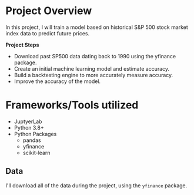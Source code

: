# Project Overview

In this project, I will train a model based on historical S&P 500 stock market index data to predict future prices.

**Project Steps**

* Download past SP500 data dating back to 1990 using the yfinance package.
* Create an initial machine learning model and estimate accuracy.
* Build a backtesting engine to more accurately measure accuracy.
* Improve the accuracy of the model.

# Frameworks/Tools utilized

* JuptyerLab
* Python 3.8+
* Python Packages
  * pandas
  * yfinance
  * scikit-learn

## Data

I'll download all of the data during the project, using the `yfinance` package.
